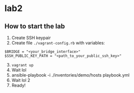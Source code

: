 # lab2
## How to start the lab
1. Create SSH keypair
2. Create file `./vagrant-config.rb` with variables:
```
$BRIDGE = "<your_bridge_interface>"
$SSH_PUBLIC_KEY_PATH = "<path_to_your_public_ssh_key>"
```
3. `vagrant up`
4. Wait lol
5. ansible-playbook -i ./inventories/demo/hosts playbook.yml 
6. Wait lol 2
7. Ready!
